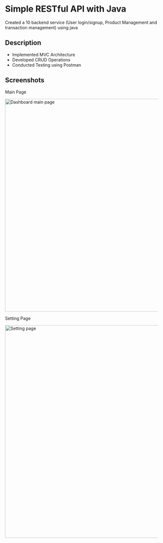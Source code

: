 # Simple RESTful API with Java

Created a 10 backend service (User login/signup, Product Management and transaction management) using java

## Description

- Implemented MVC Architecture
- Developed CRUD Operations
- Conducted Testing using Postman

## Screenshots

<p align="center">
  <p>Main Page</p>
  <img src="https://github.com/irvanwn/Restful-java-tugas/img-postman-testing/editData.jpg" alt="Dashboard main page" width="700"/>
  <p>Setting Page</p>
  <img src="https://github.com/irvanwn/TTS-KapitaSelekta/blob/main/project-image-preview/Screenshot%202024-05-31%20215553.jpg" alt="Setting page" width="700"/>
</p>
